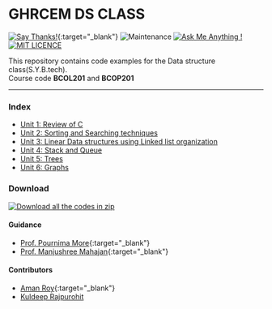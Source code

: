 # GHRCEM DS CLASS 

[![Say Thanks!](https://img.shields.io/badge/Click%20to%20Say%20Thanks-!-1EAEDB.svg)](https://saythanks.io/to/aman-roy){:target="_blank"} ![Maintenance](https://img.shields.io/badge/Maintained%3F-yes-green.svg) [![Ask Me Anything !](https://img.shields.io/badge/Ask%20me-anything-1abc9c.svg)](mailto:admin@amanroy.me?subject=GHRCEM-DS-CLASS) [![MIT LICENCE](https://img.shields.io/pypi/l/ansicolortags.svg)](https://opensource.org/licenses/MIT)

This repository contains code examples for the Data structure class(S.Y.B.tech).<br>Course code **BCOL201** and **BCOP201**
***
### Index
- [Unit 1: Review of C](https://github.com/aman-roy/GHRCEM-DS-CLASS/tree/master/UNIT_1)
- [Unit 2: Sorting and Searching techniques](https://github.com/aman-roy/GHRCEM-DS-CLASS/tree/master/UNIT_2)
- [Unit 3: Linear Data structures using Linked list organization](https://github.com/aman-roy/GHRCEM-DS-CLASS/tree/master/UNIT_3)
- [Unit 4: Stack and Queue](https://github.com/aman-roy/GHRCEM-DS-CLASS/tree/master/UNIT_4)
- [Unit 5: Trees](https://github.com/aman-roy/GHRCEM-DS-CLASS/tree/master/UNIT_5)
- [Unit 6: Graphs](https://github.com/aman-roy/GHRCEM-DS-CLASS/tree/master/UNIT_6)

### Download

[![Download all the codes in zip](https://img.shields.io/badge/Click--to--Download-All--the--codes--in--zip-green.svg?longCache=true&style=for-the-badge)](https://github.com/aman-roy/GHRCEM-DS-CLASS/archive/master.zip)

#### Guidance
 - [Prof. Pournima More](http://ghrcem.raisoni.net/faculty-details_view.php?id=2627){:target="_blank"}
 - [Prof. Manjushree Mahajan](http://ghrcem.raisoni.net/faculty-details_view.php?id=1041){:target="_blank"}

#### Contributors
 - [Aman Roy](http://amanroy.me){:target="_blank"}
 - [Kuldeep Rajpurohit](https://github.com/krrajpurohit)